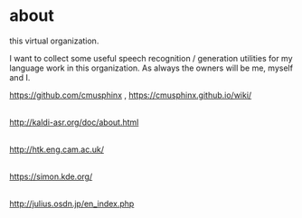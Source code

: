 # about
this virtual organization.

I want to collect some useful speech recognition / generation utilities for my language work in this organization. As always the owners will be me, myself and I.

https://github.com/cmusphinx , https://cmusphinx.github.io/wiki/ <br><br>

http://kaldi-asr.org/doc/about.html <br><br>

http://htk.eng.cam.ac.uk/ <br><br>

https://simon.kde.org/ <br><br>

http://julius.osdn.jp/en_index.php <br><br>

